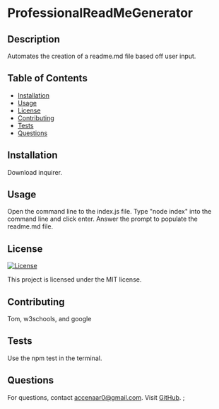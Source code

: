 
# ProfessionalReadMeGenerator

## Description
Automates the creation of a readme.md file based off user input. 

## Table of Contents
- [Installation](#installation)
- [Usage](#usage)
- [License](#license)
- [Contributing](#contributing)
- [Tests](#test  )
- [Questions](#questions)

## Installation
Download inquirer.

## Usage
Open the command line to the index.js file. Type "node index" into the command line and click enter. Answer the prompt to populate the readme.md file. 

## License
[![License](https://img.shields.io/badge/License-MIT-blue.svg)](LICENSE)

This project is licensed under the MIT license.

## Contributing
Tom, w3schools, and google

## Tests
Use the npm test in the terminal. 

## Questions
For questions, contact accenaar0@gmail.com. Visit [GitHub](https://github.com/undefined).
;